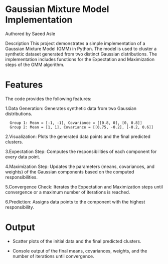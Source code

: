 # Gaussian Mixture Model Implementation

Authored by Saeed Asle

Description
This project demonstrates a simple implementation of a Gaussian Mixture Model (GMM) in Python. The model is used to cluster a synthetic dataset generated from two distinct Gaussian distributions. The implementation includes functions for the Expectation and Maximization steps of the GMM algorithm.

# Features
The code provides the following features:

1.Data Generation: Generates synthetic data from two Gaussian distributions.

      Group 1: Mean = [-1, -1], Covariance = [[0.8, 0], [0, 0.8]]
      Group 2: Mean = [1, 1], Covariance = [[0.75, -0.2], [-0.2, 0.6]]
      
2.Visualization: Plots the generated data points and the final predicted clusters.

3.Expectation Step: Computes the responsibilities of each component for every data point.

4.Maximization Step: Updates the parameters (means, covariances, and weights) of the Gaussian components based on the computed responsibilities.

5.Convergence Check: Iterates the Expectation and Maximization steps until convergence or a maximum number of iterations is reached.

6.Prediction: Assigns data points to the component with the highest responsibility.

# Output

* Scatter plots of the initial data and the final predicted clusters.

* Console output of the final means, covariances, weights, and the number of iterations until convergence.
